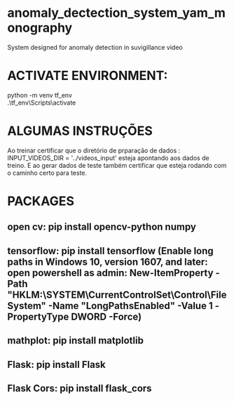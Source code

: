 # anomaly_dectection_system_yam_monography
System designed for anomaly detection in suvigillance video

# ACTIVATE ENVIRONMENT: 
 python -m venv tf_env   
 .\tf_env\Scripts\activate

# ALGUMAS INSTRUÇÕES
Ao treinar certificar que o diretório de prparação de dados : INPUT_VIDEOS_DIR = '../videos_input' esteja apontando aos dados de treino.
E ao gerar dados de teste também certificar que esteja rodando com o caminho certo para teste.
# PACKAGES
## open cv: pip install opencv-python numpy  
## tensorflow: pip install tensorflow  (Enable long paths in Windows 10, version 1607, and later: open powershell as admin: New-ItemProperty -Path "HKLM:\SYSTEM\CurrentControlSet\Control\FileSystem" -Name "LongPathsEnabled" -Value 1 -PropertyType DWORD -Force)
## mathplot: pip install matplotlib
## Flask: pip install Flask 
## Flask Cors: pip install flask_cors